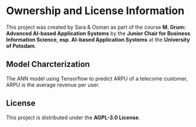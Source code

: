 # Ownership and License Information
 
This project was created by Sara & Osman as part of the course **M. Grum: Advanced AI-based Application Systems** by the **Junior Chair for Business Information Science, esp. AI-based Application Systems** at the **University of Potsdam**.
 
## Model Charcterization
The ANN model using Tensorflow to predict ARPU of a telecome customer, ARPU is the average revenue per user.
 
## License
This project is distributed under the **AGPL-3.0 License**.